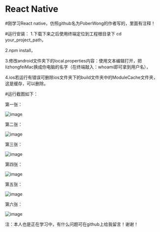 # React Native

#刚学习React native，仿照github名为PoberWong的作者写的，里面有注释！

#运行安装：
 1.下载下来之后使用终端定位到工程根目录下 cd your_project_path，
 
 2.npm install，
 
 3.修改android文件夹下的local.properties内容：使用文本编辑打开，把lizhongfeiMac换成你电脑的名字（在终端敲入：whoami即可拿到用户名），
 
 4.ios若运行有错误可删除ios文件夹下的build文件夹中的ModuleCache文件夹，这是缓存，可以删除。

#运行截图如下：

第一张：


![image](https://github.com/zhongfei246/React-Native-Gank-li/blob/master/RNMyTwoDemo/images/1.png)

第二张：


![image](https://github.com/zhongfei246/React-Native-Gank-li/blob/master/RNMyTwoDemo/images/2.png)

第三张：


![image](https://github.com/zhongfei246/React-Native-Gank-li/blob/master/RNMyTwoDemo/images/3.png)

第四张：


![image](https://github.com/zhongfei246/React-Native-Gank-li/blob/master/RNMyTwoDemo/images/4.png)

第五张：


![image](https://github.com/zhongfei246/React-Native-Gank-li/blob/master/RNMyTwoDemo/images/5.png)

第六张：


![image](https://github.com/zhongfei246/React-Native-Gank-li/blob/master/RNMyTwoDemo/images/6.png)



注：本人也是正在学习中，有什么问题可在github上给我留言！谢谢！
